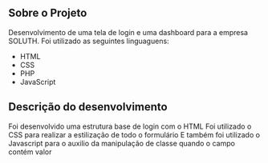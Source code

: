 ## Sobre o Projeto

Desenvolvimento de uma tela de login e uma dashboard para a empresa SOLUTH.
Foi utilizado as seguintes linguaguens:

* HTML
* CSS
* PHP
* JavaScript

## Descrição do desenvolvimento
Foi desenvolvido uma estrutura base de login com o HTML
Foi utilizado o CSS para realizar a estilização de todo o formulário
E também foi utilizado o Javascript para o auxilio da manipulação de classe quando o campo contém valor


